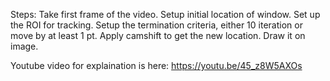 Steps:
Take first frame of the video.
Setup initial location of window.
Set up the ROI for tracking.
Setup the termination criteria, either 10 iteration or move by at least 1 pt.
Apply camshift to get the new location.
Draw it on image.


Youtube video for explaination is here:
https://youtu.be/45_z8W5AXOs
